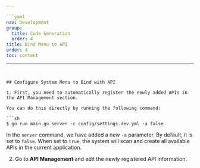 ```yaml
---

```yaml
nav: Development
group:
  title: Code Generation
  order: 4
title: Bind Menu to API
order: 4
toc: content
```

---
```


## Configure System Menu to Bind with API

1. First, you need to automatically register the newly added APIs in the API Management section.

You can do this directly by running the following command:

```sh
$ go run main.go server -c config/settings.dev.yml -a false
```

In the `server` command, we have added a new `-a` parameter. By default, it is set to `false`. When set to `true`, the system will scan and create all available APIs in the current application.

2. Go to **API Management** and edit the newly registered API information.
